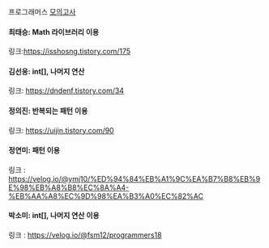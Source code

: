프로그래머스 [모의고사](https://school.programmers.co.kr/learn/courses/30/lessons/42840)<br>

#### 최태승: Math 라이브러리 이용
링크:https://isshosng.tistory.com/175

#### 김선웅: int[], 나머지 연산
링크: https://dndenf.tistory.com/34

#### 정의진: 반복되는 패턴 이용
링크: https://uijin.tistory.com/90

#### 정연미: 패턴 이용
링크 : https://velog.io/@ymj10/%ED%94%84%EB%A1%9C%EA%B7%B8%EB%9E%98%EB%A8%B8%EC%8A%A4-%EB%AA%A8%EC%9D%98%EA%B3%A0%EC%82%AC

#### 박소미: int[], 나머지 연산 이용
링크 : https://velog.io/@fsm12/programmers18
